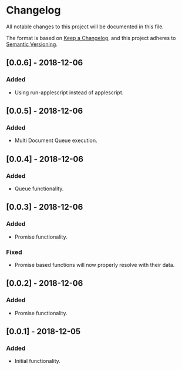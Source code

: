 # Changelog
All notable changes to this project will be documented in this file.

The format is based on [Keep a Changelog](https://keepachangelog.com/en/1.0.0/),
and this project adheres to [Semantic Versioning](https://semver.org/spec/v2.0.0.html).

## [0.0.6] - 2018-12-06
### Added
- Using run-applescript instead of applescript.

## [0.0.5] - 2018-12-06
### Added
- Multi Document Queue execution.

## [0.0.4] - 2018-12-06
### Added
- Queue functionality.

## [0.0.3] - 2018-12-06
### Added
- Promise functionality.

### Fixed
- Promise based functions will now properly resolve with their data.

## [0.0.2] - 2018-12-06
### Added
- Promise functionality.

## [0.0.1] - 2018-12-05
### Added
- Initial functionality.
